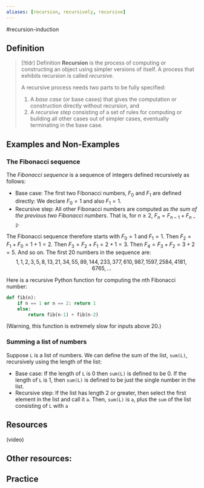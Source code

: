 ```yaml
---
aliases: [recursion, recursively, recursive]
--- 
```


#recursion-induction
## Definition 

> [!tldr] Definition
> **Recursion** is the process of computing or constructing an object using simpler versions of itself. A process that exhibits recursion is called *recursive*. 
> 
> A recursive process needs two parts to be fully specified: 
> 1. A *base case* (or base cases) that gives the computation or construction directly without recursion, and 
> 2. A *recursive step* consisting of a set of rules for computing or building all other cases out of simpler cases, eventually terminating in the base case. 

## Examples and Non-Examples

### The Fibonacci sequence 

The *Fibonacci sequence* is a sequence of integers defined recursively as follows: 
- Base case: The first two Fibonacci numbers, $F_0$ and $F_1$ are defined directly: We declare $F_0 =1$ and also $F_1 = 1$. 
- Recursive step: All other Fibonacci numbers are computed as *the sum of the previous two Fibonacci numbers*. That is, for $n \geq 2$, $F_n = F_{n-1} + F_{n-2}$. 

The Fibonacci sequence therefore starts with $F_0 = 1$ and $F_1 = 1$. Then $F_2 = F_1 + F_0 = 1 + 1 = 2$. Then $F_3 = F_2 + F_1 = 2 + 1 = 3$. Then $F_4 = F_3 + F_2 = 3 + 2 = 5$. And so on. The first 20 numbers in the sequence are: 
$$1, 1, 2, 3, 5, 8, 13, 21, 34, 55, 89, 144, 233, 377, 610, 987, 1597, 2584, 4181, 6765, \dots$$

Here is a recursive Python function for computing the $n$th Fibonacci number: 
```python
def fib(n):
	if n == 1 or n == 2: return 1
	else: 
		return fib(n-1) + fib(n-2)
```
(Warning, this function is extremely slow for inputs above 20.)

### Summing a list of numbers

Suppose `L` is a list of numbers. We can define the sum of the list, `sum(L)`, recursively using the length of the list: 
- Base case: If the length of `L` is $0$ then `sum(L)` is defined to be $0$. If the length of `L` is $1$, then `sum(L)` is defined to be just the single number in the list. 
- Recursive step: If the list has length $2$ or greater, then select the first element in the list and call it `a`. Then, `sum(L)` is `a`, plus the `sum` of the list consisting of `L` with `a` 



## Resources 

(video)

Other resources: 
- 

## Practice 
